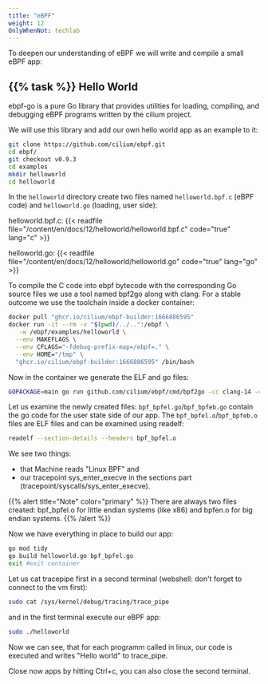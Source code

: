 ```yaml
---
title: "eBPF"
weight: 12
OnlyWhenNot: techlab
---
```


To deepen our understanding of eBPF we will write and compile a small eBPF app:


## {{% task %}} Hello World

ebpf-go is a pure Go library that provides utilities for loading, compiling, and debugging eBPF programs written by the cilium project.

We will use this library and add our own hello world app as an example to it:

```bash
git clone https://github.com/cilium/ebpf.git
cd ebpf/
git checkout v0.9.3
cd examples
mkdir helloworld
cd helloworld
```

In the `helloworld` directory create two files named `helloworld.bpf.c` (eBPF code) and `helloworld.go` (loading, user side):

helloworld.bpf.c:
{{< readfile file="/content/en/docs/12/helloworld/helloworld.bpf.c" code="true" lang="c" >}}

helloworld.go:
{{< readfile file="/content/en/docs/12/helloworld/helloworld.go" code="true" lang="go" >}}


To compile the C code into ebpf bytecode with the corresponding Go source files we use a tool named bpf2go along with clang.
For a stable outcome we use the toolchain inside a docker container:

```bash
docker pull "ghcr.io/cilium/ebpf-builder:1666886595"
docker run -it --rm -v "$(pwd)/../..":/ebpf \
   -w /ebpf/examples/helloworld \
  --env MAKEFLAGS \
  --env CFLAGS="-fdebug-prefix-map=/ebpf=." \
  --env HOME="/tmp" \
  "ghcr.io/cilium/ebpf-builder:1666886595" /bin/bash
```
Now in the container we generate the ELF and go files:
```bash
GOPACKAGE=main go run github.com/cilium/ebpf/cmd/bpf2go -cc clang-14 -cflags '-O2 -g -Wall -Werror' bpf helloworld.bpf.c -- -I../headers
```

Let us examine the newly created files: `bpf_bpfel.go`/`bpf_bpfeb.go` contain the go code for the user state side of our app.
The `bpf_bpfel.o`/`bpf_bpfeb.o` files are ELF files and can be examined using readelf:

```bash
readelf --section-details --headers bpf_bpfel.o
```

We see two things:

* that Machine reads "Linux BPF" and
* our tracepoint sys_enter_execve in the sections part (tracepoint/syscalls/sys_enter_execve).


{{% alert title="Note" color="primary" %}}
There are always two files created: bpf_bpfel.o for little endian systems (like x86) and bpfen.o for big endian systems.
{{% /alert %}}

Now we have everything in place to build our app:


```bash
go mod tidy
go build helloworld.go bpf_bpfel.go
exit #exit container
```

Let us cat tracepipe first in a second terminal (webshell: don't forget to connect to the vm first):

```bash
sudo cat /sys/kernel/debug/tracing/trace_pipe
```

and in the first terminal execute our eBPF app:

```bash
sudo ./helloworld
```

Now we can see, that for each programm called in linux, our code is executed and writes "Hello world" to trace_pipe.

Close now apps by hitting Ctrl+c, you can also close the second terminal.
